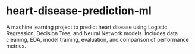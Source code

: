 # heart-disease-prediction-ml
A machine learning project to predict heart disease using Logistic Regression, Decision Tree, and Neural Network models. Includes data cleaning, EDA, model training, evaluation, and comparison of performance metrics.
